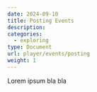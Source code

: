 ```yaml
---
date: 2024-09-10
title: Posting Events
description:
categories:
  - exploring
type: Document
url: player/events/posting
weight: 1
---
```


Lorem ipsum bla bla
